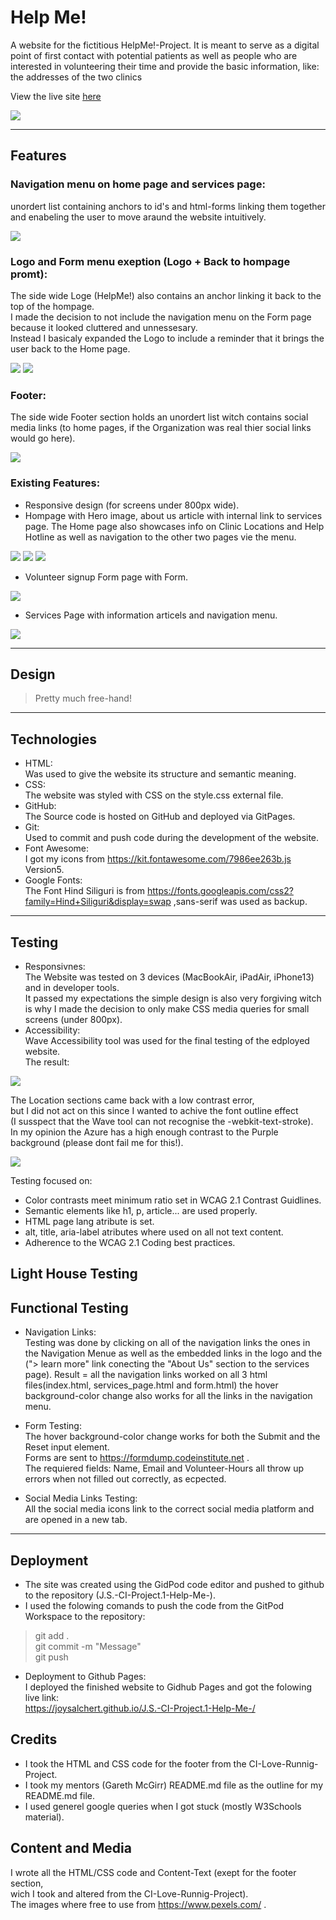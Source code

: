 # Help Me!
A website for the fictitious HelpMe!-Project.
It is meant to serve as a digital point of first contact with potential patients as well as people who are interested in volunteering their time and provide the basic information, like: the addresses of the two clinics

View the live site <a href="https://joysalchert.github.io/JS-CI-Project-1-Help-Me/" target="_blank">here</a>

<img src="assets/images/readme_multi_device_mockup_screenshot.jpg">

<hr>

## Features
### Navigation menu on home page and services page:
unordert list containing anchors to id's and html-forms linking them together and enabeling the user to move araund the website intuitively.

<img src="assets/images/readme_nav_menu_screenshot.jpg">

### Logo and Form menu exeption (Logo + Back to hompage promt):
The side wide Loge (HelpMe!) also contains an anchor linking it back to the top of the hompage.<br>
I made the decision to not include the navigation menu on the Form page because it looked cluttered and unnessesary.<br>
Instead I basicaly expanded the Logo to include a reminder that it brings the user back to the Home page.

<img src="assets/images/readme_logo_screenshot.jpg">
<img src="assets/images/readme_form_logo_screenshot.jpg">

### Footer:
The side wide Footer section holds an unordert list witch contains social media links (to home pages, if the Organization was real thier social links would go here).

<img src="assets/images/readme_footer_screenshot.jpg">

### Existing Features:
- Responsive design (for screens under 800px wide).
- Hompage with Hero image, about us article with internal link to services page. The Home page also showcases info on Clinic Locations and Help Hotline as well as navigation to the other two pages vie the menu.
<img src="assets/images/readme_hotline_screenshot.jpg">
<img src="assets/images/readme_home_page_locations_screenshot.jpg">
<img src="assets/images/readme_about_us_screenshot.jpg">

- Volunteer signup Form page with Form.
<img src="assets/images/readme_form_page_screenshot.jpg">

- Services Page with information articels and navigation menu.
<img src="assets/images/readme_services_page_screenshot.jpg">

<hr>

## Design
> Pretty much free-hand!

<hr>

## Technologies
- HTML:<br>
Was used to give the website its structure and semantic meaning.
- CSS:<br>
The website was styled with CSS on the style.css external file.
- GitHub:<br>
The Source code is hosted on GitHub and deployed via GitPages.
- Git:<br>
Used to commit and push code during the development of the website.
- Font Awesome:<br>
I got my icons from https://kit.fontawesome.com/7986ee263b.js Version5.
- Google Fonts:<br>
The Font Hind Siliguri is from https://fonts.googleapis.com/css2?family=Hind+Siliguri&display=swap ,sans-serif was used as backup.

<hr>

## Testing
- Responsivnes:<br>
The Website was tested on 3 devices (MacBookAir, iPadAir, iPhone13) and in developer tools.<br>
It passed my expectations the simple design is also very forgiving witch is why I made the decision to only make CSS media queries for small screens (under 800px).
- Accessibility:<br>
Wave Accessibility tool was used for the final testing of the edployed website.<br>
The result:

<img src="assets/images/readme_wave_test_screenshot.jpg">

The Location sections came back with a low contrast error,<br>
but I did not act on this since I wanted to achive the font outline effect<br>
(I susspect that the Wave tool can not recognise the -webkit-text-stroke).<br>
In my opinion the Azure has a high enough contrast to the Purple background (please dont fail me for this!).

<img src="assets/images/readme_lighthouse_test_screenshot.jpg">

Testing focused on:
- Color contrasts meet minimum ratio set in WCAG 2.1 Contrast Guidlines.
- Semantic elements like h1, p, article... are used properly.
- HTML page lang atribute is set.
- alt, title, aria-label atributes where used on all not text content.
- Adherence to the WCAG 2.1 Coding best practices.

## Light House Testing


## Functional Testing

- Navigation Links:<br>
Testing was done by clicking on all of the navigation links the ones in the Navigation Menue as well as the embedded links in the logo and the<br>("> learn more" link conecting the "About Us" section to the services page).
Result = all the navigation links worked on all 3 html files(index.html, services_page.html and form.html) the hover background-color change also works for all the links in the navigation menu.

- Form Testing:<br>
The hover background-color change works for both the Submit and the Reset input element.<br>
Forms are sent to https://formdump.codeinstitute.net .<br>
The requiered fields: Name, Email and Volunteer-Hours all throw up errors when not filled out correctly, as ecpected.

- Social Media Links Testing:<br>
All the social media icons link to the correct social media platform and are opened in a new tab.

<hr>

## Deployment

- The site was created using the GidPod code editor and pushed to github to the repository (J.S.-CI-Project.1-Help-Me-).
- I used the folowing comands to push the code from the GitPod Workspace to the repository:
> git add .<br>
> git commit -m "Message"<br>
> git push

- Deployment to Github Pages:<br>
I deployed the finished website to Gidhub Pages and got the folowing live link:<br>
https://joysalchert.github.io/J.S.-CI-Project.1-Help-Me-/

## Credits
- I took the HTML and CSS code for the footer from the CI-Love-Runnig-Project.
- I took my mentors (Gareth McGirr) README.md file as the outline for my README.md file.
- I used generel google queries when I got stuck (mostly W3Schools material).

## Content and Media
I wrote all the HTML/CSS code and Content-Text (exept for the footer section,<br>
wich I took and altered from the CI-Love-Runnig-Project).<br>
The images where free to use from https://www.pexels.com/ .
